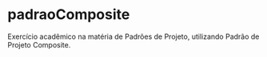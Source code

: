 # padraoComposite
Exercício acadêmico na matéria de Padrões de Projeto, utilizando Padrão de Projeto Composite.
